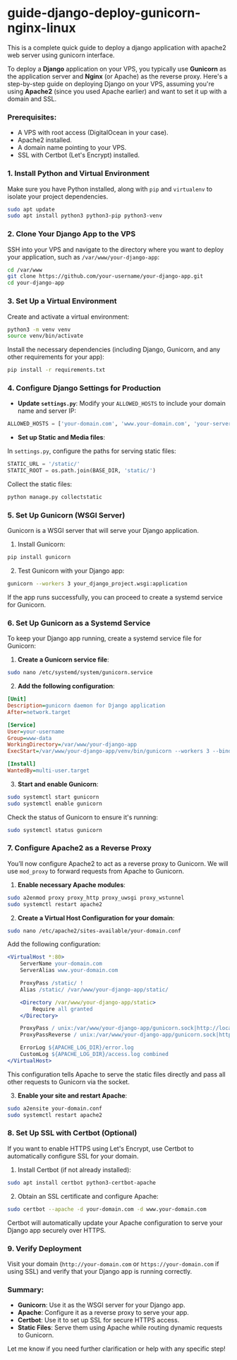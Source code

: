 # guide-django-deploy-gunicorn-nginx-linux
This is a complete quick guide to deploy a django application with apache2 web server using gunicorn interface.

To deploy a **Django** application on your VPS, you typically use **Gunicorn** as the application server and **Nginx** (or Apache) as the reverse proxy. Here's a step-by-step guide on deploying Django on your VPS, assuming you're using **Apache2** (since you used Apache earlier) and want to set it up with a domain and SSL.

### Prerequisites:
- A VPS with root access (DigitalOcean in your case).
- Apache2 installed.
- A domain name pointing to your VPS.
- SSL with Certbot (Let's Encrypt) installed.

### 1. **Install Python and Virtual Environment**
Make sure you have Python installed, along with `pip` and `virtualenv` to isolate your project dependencies.

```bash
sudo apt update
sudo apt install python3 python3-pip python3-venv
```

### 2. **Clone Your Django App to the VPS**
SSH into your VPS and navigate to the directory where you want to deploy your application, such as `/var/www/your-django-app`:

```bash
cd /var/www
git clone https://github.com/your-username/your-django-app.git
cd your-django-app
```

### 3. **Set Up a Virtual Environment**
Create and activate a virtual environment:

```bash
python3 -m venv venv
source venv/bin/activate
```

Install the necessary dependencies (including Django, Gunicorn, and any other requirements for your app):

```bash
pip install -r requirements.txt
```

### 4. **Configure Django Settings for Production**
- **Update `settings.py`**: Modify your `ALLOWED_HOSTS` to include your domain name and server IP:

```python
ALLOWED_HOSTS = ['your-domain.com', 'www.your-domain.com', 'your-server-ip']
```

- **Set up Static and Media files**:
  
In `settings.py`, configure the paths for serving static files:
```python
STATIC_URL = '/static/'
STATIC_ROOT = os.path.join(BASE_DIR, 'static/')
```

Collect the static files:
```bash
python manage.py collectstatic
```

### 5. **Set Up Gunicorn (WSGI Server)**
Gunicorn is a WSGI server that will serve your Django application.

1. Install Gunicorn:

```bash
pip install gunicorn
```

2. Test Gunicorn with your Django app:

```bash
gunicorn --workers 3 your_django_project.wsgi:application
```

If the app runs successfully, you can proceed to create a systemd service for Gunicorn.

### 6. **Set Up Gunicorn as a Systemd Service**
To keep your Django app running, create a systemd service file for Gunicorn:

1. **Create a Gunicorn service file**:

```bash
sudo nano /etc/systemd/system/gunicorn.service
```

2. **Add the following configuration**:

```ini
[Unit]
Description=gunicorn daemon for Django application
After=network.target

[Service]
User=your-username
Group=www-data
WorkingDirectory=/var/www/your-django-app
ExecStart=/var/www/your-django-app/venv/bin/gunicorn --workers 3 --bind unix:/var/www/your-django-app/gunicorn.sock your_django_project.wsgi:application

[Install]
WantedBy=multi-user.target
```

3. **Start and enable Gunicorn**:

```bash
sudo systemctl start gunicorn
sudo systemctl enable gunicorn
```

Check the status of Gunicorn to ensure it's running:

```bash
sudo systemctl status gunicorn
```

### 7. **Configure Apache2 as a Reverse Proxy**
You’ll now configure Apache2 to act as a reverse proxy to Gunicorn. We will use `mod_proxy` to forward requests from Apache to Gunicorn.

1. **Enable necessary Apache modules**:

```bash
sudo a2enmod proxy proxy_http proxy_uwsgi proxy_wstunnel
sudo systemctl restart apache2
```

2. **Create a Virtual Host Configuration for your domain**:

```bash
sudo nano /etc/apache2/sites-available/your-domain.conf
```

Add the following configuration:

```apache
<VirtualHost *:80>
    ServerName your-domain.com
    ServerAlias www.your-domain.com

    ProxyPass /static/ !
    Alias /static/ /var/www/your-django-app/static/

    <Directory /var/www/your-django-app/static>
        Require all granted
    </Directory>

    ProxyPass / unix:/var/www/your-django-app/gunicorn.sock|http://localhost/
    ProxyPassReverse / unix:/var/www/your-django-app/gunicorn.sock|http://localhost/

    ErrorLog ${APACHE_LOG_DIR}/error.log
    CustomLog ${APACHE_LOG_DIR}/access.log combined
</VirtualHost>
```

This configuration tells Apache to serve the static files directly and pass all other requests to Gunicorn via the socket.

3. **Enable your site and restart Apache**:

```bash
sudo a2ensite your-domain.conf
sudo systemctl restart apache2
```

### 8. **Set Up SSL with Certbot (Optional)**
If you want to enable HTTPS using Let's Encrypt, use Certbot to automatically configure SSL for your domain.

1. Install Certbot (if not already installed):

```bash
sudo apt install certbot python3-certbot-apache
```

2. Obtain an SSL certificate and configure Apache:

```bash
sudo certbot --apache -d your-domain.com -d www.your-domain.com
```

Certbot will automatically update your Apache configuration to serve your Django app securely over HTTPS.

### 9. **Verify Deployment**
Visit your domain (`http://your-domain.com` or `https://your-domain.com` if using SSL) and verify that your Django app is running correctly.

### Summary:
- **Gunicorn**: Use it as the WSGI server for your Django app.
- **Apache**: Configure it as a reverse proxy to serve your app.
- **Certbot**: Use it to set up SSL for secure HTTPS access.
- **Static Files**: Serve them using Apache while routing dynamic requests to Gunicorn.

Let me know if you need further clarification or help with any specific step!
